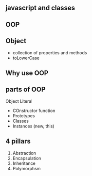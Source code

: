 
## javascript and classes

## OOP

## Object
- collection of properties and methods
- toLowerCase

## Why use OOP

## parts of OOP
Object Literal

- COnstructor function
- Prototypes
- Classes
- Instances (new, this)

## 4 pillars
1. Abstraction
2. Encapsulation
3. Inheritance
4. Polymorphsm

